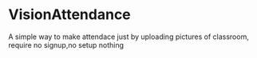 # VisionAttendance
A simple way to make attendace  just by uploading pictures of classroom, require no signup,no setup nothing
